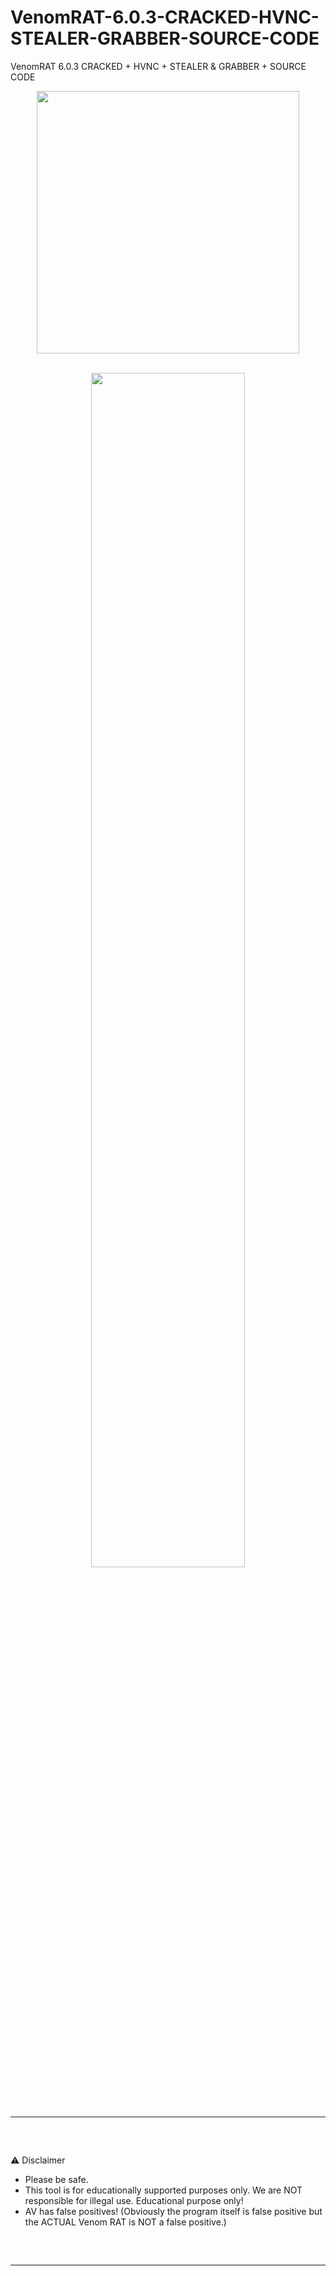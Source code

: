 # VenomRAT-6.0.3-CRACKED-HVNC-STEALER-GRABBER-SOURCE-CODE
VenomRAT 6.0.3 CRACKED + HVNC + STEALER &amp; GRABBER + SOURCE CODE

<p align= "center"> <kbd> <img  src="https://github.com/K3rnel-Dev/VenomRat-SourceCode/blob/main/hero-img.svg"width="420"> </kbd><br><br>

<div align="center">
    <img style="border-radius: 15px; display: block; margin-left: auto; margin-right: auto; margin-bottom:20px;" width="70%" src="https://github.com/K3rnel-Dev/VenomRat-SourceCode/blob/main/eBt4Mti.png"></img> 
    
</div>

 <hr style="border-radius: 2%; margin-top: 60px; margin-bottom: 60px;" noshade="" size="20" width="100%">
                                                      ⚠️ Disclaimer

- Please be safe.
- This tool is for educationally supported purposes only. We are NOT responsible for illegal use. <bold>Educational purpose only!</bold>
- AV has false positives! (Obviously the program itself is false positive but the ACTUAL Venom RAT is NOT a false positive.)
<hr style="border-radius: 2%; margin-top: 60px; margin-bottom: 60px;" noshade="" size="20" width="100%">
 
 

